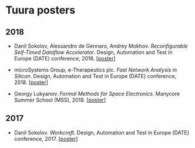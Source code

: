 # Tuura posters

## 2018

* Danil Sokolov, Alessandro de Gennaro, Andrey Mokhov. _Reconfigurable Self-Timed Dataflow Accelerator_. Design, Automation and Test in Europe (DATE) conference, 2018.
[[poster](https://github.com/tuura/posters/blob/master/date18-dfs.pdf)]

* microSystems Group, e-Therapeutics plc. _Fast Network Analysis in Silicon_. Design, Automation and Test in Europe (DATE) conference, 2018.
[[poster](https://github.com/tuura/posters/blob/master/date18-fantasi.pdf)]

* Georgy Lukyanov. _Formal Methods for Space Electronics_. Manycore Summer School (MSS), 2018.
[[poster](https://github.com/tuura/posters/blob/master/MSS18-formal_methods.pdf)]

## 2017

* Danil Sokolov. _Workcraft_. Design, Automation and Test in Europe (DATE) conference, 2017.
[[poster](https://github.com/tuura/posters/blob/master/date17-workcraft.pdf)]